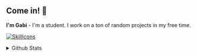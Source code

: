 ## Come in! 🏰
**I'm Gabi** - I'm a student. I work on a ton of random projects in my free time.

[![SkillIcons](https://skillicons.dev/icons?i=js,py,html,css,mysql,git,nginx,bootstrap,sublime,vscode,figma)](https://skillicons.dev)<br/>

<details>
  <summary>Github Stats</summary>
  
  <a href="#">![Github stats](https://github-readme-stats.vercel.app/api?username=gabrielafmaia&theme=dracula&count_private=true&hide_border=true&line_height=20)</a>
  <a href="#">![Top Langs](https://github-readme-stats.vercel.app/api/top-langs/?username=gabrielafmaia&layout=compact&theme=dracula&count_private=true&hide_border=true)</a>
</details>
